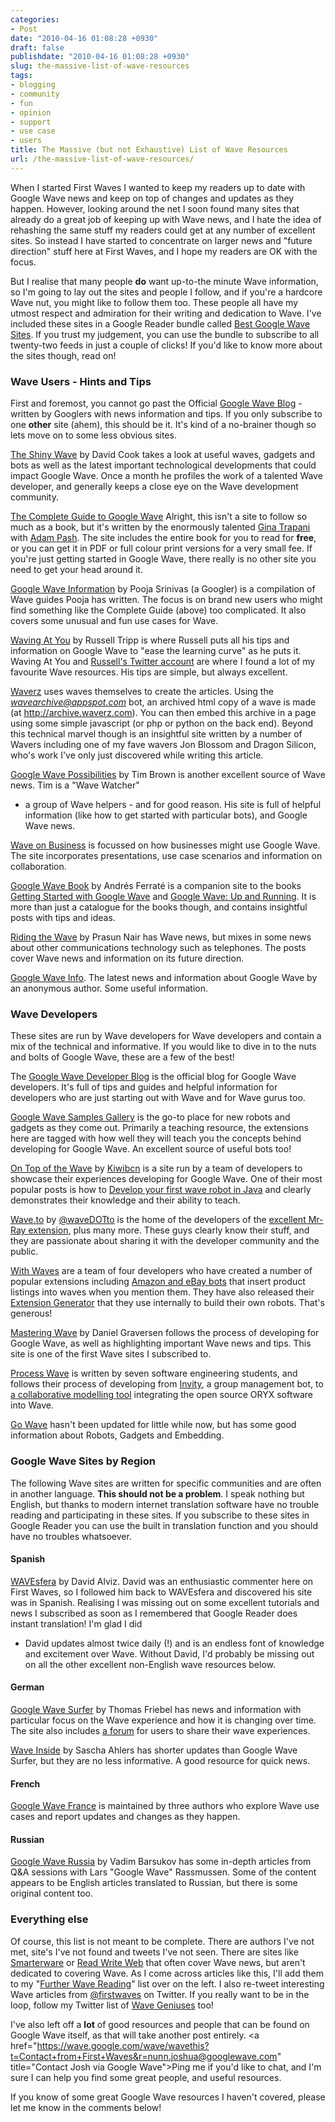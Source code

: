 ```yaml
---
categories:
- Post
date: "2010-04-16 01:08:28 +0930"
draft: false
publishdate: "2010-04-16 01:08:28 +0930"
slug: the-massive-list-of-wave-resources
tags:
- blogging
- community
- fun
- opinion
- support
- use case
- users
title: The Massive (but not Exhaustive) List of Wave Resources
url: /the-massive-list-of-wave-resources/
---
```

When I started First Waves I wanted to keep my readers up to date with
Google Wave news and keep on top of changes and updates as they happen.
However, looking around the net I soon found many sites that already do
a great job of keeping up with Wave news, and I hate the idea of
rehashing the same stuff my readers could get at any number of excellent
sites. So instead I have started to concentrate on larger news and
"future direction" stuff here at First Waves, and I hope my readers are
OK with the focus.

But I realise that many people **do** want up-to-the minute Wave
information, so I'm going to lay out the sites and people I follow, and
if you're a hardcore Wave nut, you might like to follow them too. These
people all have my utmost respect and admiration for their writing and
dedication to Wave. I've included these sites in a Google Reader bundle
called [Best Google Wave
Sites](http://www.google.com/reader/bundle/user/16049416693875578456/bundle/The%20Best%20Google%20Wave%20Sites).
If you trust my judgement, you can use the bundle to subscribe to all
twenty-two feeds in just a couple of clicks! If you'd like to know more
about the sites though, read on!

### Wave Users - Hints and Tips

First and foremost, you cannot go past the Official [Google Wave
Blog](http://googlewave.blogspot.com/) - written by Googlers with news
information and tips. If you only subscribe to one **other** site
(ahem), this should be it. It's kind of a no-brainer though so lets move
on to some less obvious sites.

[The Shiny Wave](http://www.theshinywave.com/) by David Cook takes a
look at useful waves, gadgets and bots as well as the latest important
technological developments that could impact Google Wave. Once a month
he profiles the work of a talented Wave developer, and generally keeps a
close eye on the Wave development community.

[The Complete Guide to Google Wave](http://completewaveguide.com/)
Alright, this isn't a site to follow so much as a book, but it's written
by the enormously talented [Gina Trapani](http://ginatrapani.org/) with
[Adam Pash](http://adampash.com/). The site includes the entire book for
you to read for **free**, or you can get it in PDF or full colour print
versions for a very small fee. If you're just getting started in Google
Wave, there really is no other site you need to get your head around it.

[Google Wave Information](http://www.poojasrinivas.com/googlewave/) by
Pooja Srinivas (a Googler) is a compilation of Wave guides Pooja has
written. The focus is on brand new users who might find something like
the Complete Guide (above) too complicated. It also covers some unusual
and fun use cases for Wave.

[Waving At You](http://wavingatyou.tumblr.com/) by Russell Tripp is
where Russell puts all his tips and information on Google Wave to "ease
the learning curve" as he puts it. Waving At You and [Russell's Twitter
account](http://twitter.com/russelltripp) are where I found a lot of my
favourite Wave resources. His tips are simple, but always excellent.

[Waverz](http://www.waverz.com/) uses waves themselves to create the
articles. Using the *wavearchive@appspot.com* bot, an archived html copy
of a wave is made (at http://archive.waverz.com). You can then embed
this archive in a page using some simple javascript (or php or python on
the back end). Beyond this technical marvel though is an insightful site
written by a number of Wavers including one of my fave wavers Jon
Blossom and Dragon Silicon, who's work I've only just discovered while
writing this article.

[Google Wave
Possibilities](http://googlewavepossibilities.blogspot.com/) by Tim
Brown is another excellent source of Wave news. Tim is a "Wave Watcher"
- a group of Wave helpers - and for good reason. His site is full of
helpful information (like how to get started with particular bots), and
Google Wave news.

[Wave on Business](http://waveonbusiness.com/) is focussed on how
businesses might use Google Wave. The site incorporates presentations,
use case scenarios and information on collaboration.

[Google Wave Book](http://wave-book.com/) by Andrés Ferraté is a
companion site to the books [Getting Started with Google
Wave](http://oreilly.com/catalog/0636920000426) and [Google Wave: Up and
Running](http://oreilly.com/catalog/9780596806019). It is more than just
a catalogue for the books though, and contains insightful posts with
tips and ideas.

[Riding the Wave](http://www.riding-the-wave-prasun.com/) by Prasun Nair
has Wave news, but mixes in some news about other communications
technology such as telephones. The posts cover Wave news and information
on its future direction.

[Google Wave Info](http://www.googlewaveinfo.com/). The latest news and
information about Google Wave by an anonymous author. Some useful
information.

### Wave Developers

These sites are run by Wave developers for Wave developers and contain a
mix of the technical and informative. If you would like to dive in to
the nuts and bolts of Google Wave, these are a few of the best!

The [Google Wave Developer Blog](http://googlewavedev.blogspot.com/) is
the official blog for Google Wave developers. It's full of tips and
guides and helpful information for developers who are just starting out
with Wave and for Wave gurus too.

[Google Wave Samples Gallery](http://wave-samples-gallery.appspot.com/)
is the go-to place for new robots and gadgets as they come out.
Primarily a teaching resource, the extensions here are tagged with how
well they will teach you the concepts behind developing for Google Wave.
An excellent source of useful bots too!

[On Top of the Wave](http://www.onthetopofthewave.com/) by
[Kiwibcn](http://www.onthetopofthewave.com/) is a site run by a team of
developers to showcase their experiences developing for Google Wave. One
of their most popular posts is how to [Develop your first wave robot in
Java](http://www.onthetopofthewave.com/2009/11/develop-your-first-wave-robot-in-java-2/)
and clearly demonstrates their knowledge and their ability to teach.

[Wave.to](http://wave.to/) by
[@waveDOTto](http://www.twitter.com/wavedotto) is the home of the
developers of the [excellent Mr-Ray
extension](/its-easter-so-chill-out-try-wave-check-out-mr-ray-and-say-hello/),
plus many more. These guys clearly know their stuff, and they are
passionate about sharing it with the developer community and the public.

[With Waves](http://withwaves.com/) are a team of four developers who
have created a number of popular extensions including [Amazon and eBay
bots](http://withwaves.com/vote-for-mashable-content/) that insert
product listings into waves when you mention them. They have also
released their [Extension
Generator](http://withwaves.com/google-wave-extension-generator/) that
they use internally to build their own robots. That's generous!

[Mastering Wave](http://www.masteringwave.com/) by Daniel Graversen
follows the process of developing for Google Wave, as well as
highlighting important Wave news and tips. This site is one of the first
Wave sites I subscribed to.

[Process Wave](http://www.processwave.org/) is written by seven software
engineering students, and follows their process of developing from
[Invity](http://www.processwave.org/2009/12/invity-behind-scenes.html),
a group management bot, to [a collaborative modelling
tool](http://www.processwave.org/2010/04/screencast-of-modelling-tool-for-google.html)
integrating the open source ORYX software into Wave.

[Go Wave](http://go-wave.net/) hasn't been updated for little while now,
but has some good information about Robots, Gadgets and Embedding.

### Google Wave Sites by Region

The following Wave sites are written for specific communities and are
often in another language. **This should not be a problem**. I speak
nothing but English, but thanks to modern internet translation software
have no trouble reading and participating in these sites. If you
subscribe to these sites in Google Reader you can use the built in
translation function and you should have no troubles whatsoever.

#### Spanish

[WAVEsfera](http://www.wavesfera.com/) by David Alviz. David was an
enthusiastic commenter here on First Waves, so I followed him back to
WAVEsfera and discovered his site was in Spanish. Realising I was
missing out on some excellent tutorials and news I subscribed as soon as
I remembered that Google Reader does instant translation! I'm glad I did
- David updates almost twice daily (!) and is an endless font of
knowledge and excitement over Wave. Without David, I'd probably be
missing out on all the other excellent non-English wave resources below.

#### German

[Google Wave Surfer](http://blog.gwaver.net/) by Thomas Friebel has news
and information with particular focus on the Wave experience and how it
is changing over time. The site also includes [a
forum](http://blog.gwaver.net/forum/) for users to share their wave
experiences.

[Wave Inside](http://www.waveinside.de/) by Sascha Ahlers has shorter
updates than Google Wave Surfer, but they are no less informative. A
good resource for quick news.

#### French

[Google Wave France](http://www.wave-france.fr/) is maintained by three
authors who explore Wave use cases and report updates and changes as
they happen.

#### Russian

[Google Wave Russia](http://google-wave-russia.blogspot.com/) by Vadim
Barsukov has some in-depth articles from Q&A sessions with Lars "Google
Wave" Rassmussen. Some of the content appears to be English articles
translated to Russian, but there is some original content too.

### Everything else

Of course, this list is not meant to be complete. There are authors I've
not met, site's I've not found and tweets I've not seen. There are sites
like [Smarterware](http://smarterware.org/) or [Read Write
Web](http://www.readwriteweb.com/) that often cover Wave news, but
aren't dedicated to covering Wave. As I come across articles like this,
I'll add them to my "[Further Wave
Reading](http://www.google.com/reader/shared/user/16049416693875578456/label/google%20wave)"
list over on the left. I also re-tweet interesting Wave articles from
[@firstwaves](http://twitter.com/firstwaves) on Twitter. If you really
want to be in the loop, follow my Twitter list of [Wave
Geniuses](http://twitter.com/firstwaves/wave-genius) too!

I've also left off a **lot** of good resources and people that can be
found on Google Wave itself, as that will take another post entirely.
&lt;a
href="https://wave.google.com/wave/wavethis?t=Contact+from+First+Waves&r=nunn.joshua@googlewave.com"
title="Contact Josh via Google Wave"&gt;Ping me if you'd like to chat,
and I'm sure I can help you find some great people, and useful
resources.

If you know of some great Google Wave resources I haven't covered,
please let me know in the comments below!
